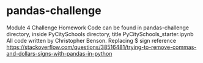 # pandas-challenge
Module 4 Challenge Homework
Code can be found in pandas-challenge directory, inside PyCitySchools directory, title PyCitySchools_starter.ipynb
All code written by Christopher Benson. 
Replacing $ sign reference <https://stackoverflow.com/questions/38516481/trying-to-remove-commas-and-dollars-signs-with-pandas-in-python>